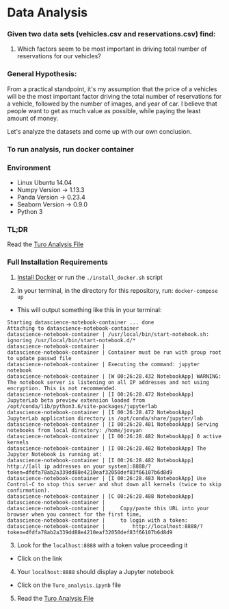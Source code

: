 # Data Analysis

### Given two data sets (vehicles.csv and reservations.csv) find:
1. Which factors seem to be most important in driving total number of reservations for our vehicles?

### General Hypothesis:
From a practical standpoint, it's my assumption that the price of a vehicles will be the most important factor driving the total number of reservations for a vehicle, followed by the number of images, and year of car. I believe that people want to get as much value as possible, while paying the least amount of money.

Let's analyze the datasets and come up with our own conclusion.  

### To run analysis, run docker container

### Environment
- Linux Ubuntu 14.04
- Numpy Version -> 1.13.3
- Panda Version -> 0.23.4
- Seaborn Version -> 0.9.0
- Python 3

### TL;DR

Read the [Turo Analysis File](Turo_analysis.ipynb)

### Full Installation Requirements
1. [Install Docker](https://docs.docker.com/install/) or run the `./install_docker.sh` script

2. In your terminal, in the directory for this repository, run:
`docker-compose up`
- This will output something like this in your terminal:
```
Starting datascience-notebook-container ... done
Attaching to datascience-notebook-container
datascience-notebook-container | /usr/local/bin/start-notebook.sh: ignoring /usr/local/bin/start-notebook.d/*
datascience-notebook-container |
datascience-notebook-container | Container must be run with group root to update passwd file
datascience-notebook-container | Executing the command: jupyter notebook
datascience-notebook-container | [W 00:26:28.432 NotebookApp] WARNING: The notebook server is listening on all IP addresses and not using encryption. This is not recommended.
datascience-notebook-container | [I 00:26:28.472 NotebookApp] JupyterLab beta preview extension loaded from /opt/conda/lib/python3.6/site-packages/jupyterlab
datascience-notebook-container | [I 00:26:28.472 NotebookApp] JupyterLab application directory is /opt/conda/share/jupyter/lab
datascience-notebook-container | [I 00:26:28.481 NotebookApp] Serving notebooks from local directory: /home/jovyan
datascience-notebook-container | [I 00:26:28.482 NotebookApp] 0 active kernels
datascience-notebook-container | [I 00:26:28.482 NotebookApp] The Jupyter Notebook is running at:
datascience-notebook-container | [I 00:26:28.482 NotebookApp] http://[all ip addresses on your system]:8888/?token=dfdfa78ab2a339dd88e4210eaf32050def83f66107b6d8d9
datascience-notebook-container | [I 00:26:28.483 NotebookApp] Use Control-C to stop this server and shut down all kernels (twice to skip confirmation).
datascience-notebook-container | [C 00:26:28.488 NotebookApp]
datascience-notebook-container |
datascience-notebook-container |     Copy/paste this URL into your browser when you connect for the first time,
datascience-notebook-container |     to login with a token:
datascience-notebook-container |         http://localhost:8888/?token=dfdfa78ab2a339dd88e4210eaf32050def83f66107b6d8d9
```

3. Look for the `localhost:8888` with a token value proceeding it
- Click on the link

4. Your `localhost:8888` should display a Jupyter notebook
- Click on the `Turo_analysis.ipynb` file

5. Read the [Turo Analysis File](Turo_analysis.ipynb)
